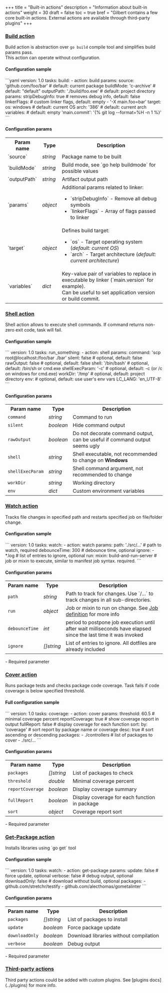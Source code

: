 +++
title = "Built-in actions"
description = "Information about built-in actions"
weight = 30
draft = false
toc = true
bref = "Gilbert contains a few core built-in actions. External actions are available through third-party plugins"
+++

<h3 class="section-head" id="build-action"><a href="#build-action">Build action</a></h3>
<p>
	Build action is abstraction over <code>go build</code> compile tool and simplifies build params pass.
	<br />
	This action can operate without configuration.
</p>
<h4>Configuration sample</h4>
```yaml
version: 1.0
tasks:
	build:
	- action: build
	  params:
	  	source: 'github.com/foo/bar' 		# default: current package
		buildMode: 'c-archive' 				# default: "default"
		outputPath: './build/foo.exe'		# default: project directory
		params:
			stripDebugInfo: true			# removes debug info, default: false
			linkerFlags:					# custom linker flags, default: empty
			- '-X main.foo=bar'
		target:
			os: windows		# default: current OS
			arch: '386'		# default: current arch
		variables:			# default: empty
			'main.commit': '{% git log --format=%H -n 1 %}'	
```
<h4>Configuration params</h4>
<p>
	    <table>
        <tr>
            <th>Param name</th>
            <th>Type</th>
            <th>Description</th>
        </tr>
        <tr>
            <td>`source`</td>
            <td><i>string</i></td>
            <td>Package name to be built</td>
        </tr>
        <tr>
            <td>`buildMode`</td>
            <td><i>string</i></td>
            <td>Build mode, see `go help buildmode` for possible values</td>
        </tr>
        <tr>
            <td>`outputPath`</td>
            <td><i>string</i></td>
            <td>Artifact output path</td>
        </tr>
        <tr>
            <td>`params`</td>
            <td><i>object</i></td>
            <td>
                Additional params related to linker:
                <ul>
                    <li>`stripDebugInfo` - Remove all debug symbols</li>
                    <li>`linkerFlags` - Array of flags passed to linker</li>
                </ul>
            </td>
        </tr>
        <tr>
            <td>`target`</td>
            <td><i>object</i></td>
            <td>
                Defines build target:
                <ul>
                    <li>`os` - Target operating system (<i>default: current OS</i>)</li>
                    <li>`arch` - Target architecture (<i>default: current architecture</i>)</li>
                </ul>
            </td>
        </tr>
        <tr>
            <td>`variables`</td>
            <td><i>dict</i></td>
            <td>
                Key-value pair of variables to replace in executable by linker (`main.version` for example).<br />
                Can be useful to set application version or build commit.
            </td>
        </tr>
    </table>
</p>

<h3 class="section-head" id="shell-action"><a href="#shell-action">Shell action</a></h3>
<p>
	Shell action allows to execute shell commands. If command returns non-zero exit code, task will fail.
</p>
<h4>Configuration sample</h4>
```
version: 1.0
tasks:
  run_something:
  - action: shell
    params:
      command: 'scp root@localhost:/foo/bar ./bar'
      silent: false           # optional, default: false
      rawOutput: false        # optional, default: false
      shell: '/bin/bash'      # optional, default: /bin/sh or cmd.exe
      shellExecParam: '-c'    # optional, default: -c (or /c on windows for cmd.exe)
      workDir: '/tmp'         # optional, default: project directory
      env:                    # optional, default: use user's env vars
        LC_LANG: 'en_UTF-8'
```
<h4>Configuration params</h4>
<p>
	    <table>
        <tr>
            <th>Param name</th>
            <th>Type</th>
            <th>Description</th>
        </tr>
        <tr>
            <td class="param-required"><code>command</code></td>
            <td><i>string</i></td>
            <td>Command to run</td>
        </tr>
        <tr>
            <td><code>silent</code></td>
            <td><i>boolean</i></td>
            <td>Hide command output</td>
        </tr>
        <tr>
            <td><code>rawOutput</code></td>
            <td><i>boolean</i></td>
            <td>Do not decorate command output, can be useful if command output seems ugly</td>
        </tr>
        <tr>
            <td><code>shell</code></td>
            <td><i>string</i></td>
            <td>Shell executable, not recommended to change on <b>Windows</b></td>
        </tr>
        <tr>
            <td><code>shellExecParam</code></td>
            <td><i>string</i></td>
            <td>Shell command argument, not recommended to change</td>
        </tr>
        <tr>
            <td><code>workDir</code></td>
            <td><i>string</i></td>
            <td>Working directory</td>
        </tr>
        <tr>
            <td><code>env</code></td>
            <td><i>dict</i></td>
            <td>Custom environment variables</td>
        </tr>
    </table>
</p>
<h3 class="section-head" id="watch-action"><a href="#watch-action">Watch action</a></h3>
<p>
	Tracks file changes in specified path and restarts specified job on file/folder change.
</p>
<h4>Configuration sample</h4>
```
version: 1.0
tasks:
  watch:
  - action: watch
    params:
      path: './src/...'   # path to watch, required
      debounceTime: 300   # debounce time, optional
      ignore:
      - *.log             # list of entries to ignore, optional
      run:
        mixin: build-and-run-server # job or mixin to execute, similar to manifest job syntax. required.
```
<h4>Configuration params</h4>
<p>
	    <table>
        <tr>
            <th>Param name</th>
            <th>Type</th>
            <th>Description</th>
        </tr>
        <tr>
            <td class="param-required"><code>path</code></td>
            <td><i>string</i></td>
            <td>Path to track for changes. Use `/...` to track changes in all sub-directories.</td>
        </tr>
        <tr>
            <td class="param-required"><code>run</code></td>
            <td><i>object</i></td>
            <td>Job or mixin to run on change. See <a href="../schema/#tasks">Job definition</a> for more info</td>
        </tr>
        <tr>
            <td><code>debounceTime</code></td>
            <td><i>int</i></td>
            <td>period to postpone job execution until after wait milliseconds have elapsed since the last time it was invoked</td>
        </tr>
        <tr>
            <td><code>ignore</code></td>
            <td><i>[]string</i></td>
            <td>List of entries to ignore. All dotfiles are already included</td>
        </tr>
    </table>
</p>
<p>
  <span class="param-required"></span> - Required parameter<br />
</p>

<h3 class="section-head" id="cover-action"><a href="#cover-action">Cover action</a></h3>
<p>
    Runs package tests and checks package code coverage. Task fails if code coverage is below specified threshold.
</p>
<h4>Full configuration sample</h4>
```
version: 1.0
tasks:
  coverage:
  - action: cover
    params:
      threshold: 60.5       # minimal coverage percent
      reportCoverage: true  # show coverage report in output
      fullReport: false     # display coverage for each function
      sort:
        by: 'coverage'      # sort report by package name or coverage
        desc: true          # sort ascending or descending
      packages:
      - ./controllers       # list of packages to cover
      - ./src/...
```
<h4>Configuration params</h4>
<p>
	    <table>
        <tr>
            <th>Param name</th>
            <th>Type</th>
            <th>Description</th>
        </tr>
        <tr>
            <td class="param-required"><code>packages</code></td>
            <td><i>[]string</i></td>
            <td>List of packages to check</td>
        </tr>
        <tr>
            <td class="param-required"><code>threshold</code></td>
            <td><i>double</i></td>
            <td>Minimal coverage percent</td>
        </tr>
        <tr>
            <td><code>reportCoverage</code></td>
            <td><i>boolean</i></td>
            <td>Display coverage summary</td>
        </tr>
        <tr>
            <td><code>fullReport</code></td>
            <td><i>boolean</i></td>
            <td>Display coverage for each function in package</td>
        </tr>
        <tr>
            <td><code>sort</code></td>
            <td><i>object</i></td>
            <td>Coverage report sort</td>
        </tr>
    </table>
</p>
<p>
  <span class="param-required"></span> - Required parameter<br />
</p>

<h3 class="section-head" id="get-package-action"><a href="#get-package-action">Get-Package action</a></h3>
<p>
	Installs libraries using `go get` tool
</p>
<h4>Configuration sample</h4>
```
version: 1.0
tasks:
  watch:
  - action: get-package
    params:
      update: false       # force update, optional
      verbose: false      # debug output, optional
      downloadOnly: false # download without build, optional
      packages:
      - github.com/stretchr/testify
      - github.com/alecthomas/gometalinter
```
<h4>Configuration params</h4>
<p>
	    <table>
        <tr>
            <th>Param name</th>
            <th>Type</th>
            <th>Description</th>
        </tr>
        <tr>
            <td class="param-required"><code>packages</code></td>
            <td><i>[]string</i></td>
            <td>List of packages to install</td>
        </tr>
        <tr>
            <td><code>update</code></td>
            <td><i>boolean</i></td>
            <td>Force package update</td>
        </tr>
        <tr>
            <td><code>downloadOnly</code></td>
            <td><i>boolean</i></td>
            <td>Download libraries without compilation</td>
        </tr>
        <tr>
            <td><code>verbose</code></td>
            <td><i>boolean</i></td>
            <td>Debug output</td>
        </tr>
    </table>
</p>
<p>
  <span class="param-required"></span> - Required parameter<br />
</p>
<h3 class="section-head" id="third-party-actions"><a href="#third-party-actions">Third-party actions</a></h3>
<p>
    Third party actions could be added with custom plugins.
    See [plugins docs](../plugins) for more info.
</p>